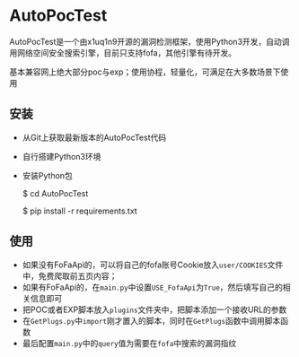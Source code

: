 # AutoPocTest
AutoPocTest是一个由x1uq1n9开源的漏洞检测框架，使用Python3开发，自动调用网络空间安全搜索引擎，目前只支持fofa，其他引擎有待开发。

基本兼容网上绝大部分poc与exp；使用协程，轻量化，可满足在大多数场景下使用

## 安装
- 从Git上获取最新版本的AutoPocTest代码
- 自行搭建Python3环境
- 安装Python包


    $ cd AutoPocTest
    
    $ pip install -r requirements.txt
    
## 使用
- 如果没有FoFaApi的，可以将自己的fofa账号Cookie放入`user/COOKIES`文件中，免费爬取前五页内容；
- 如果有FoFaApi的，在`main.py`中设置`USE_FofaApi`为`True`，然后填写自己的相关信息即可
- 把POC或者EXP脚本放入`plugins`文件夹中，把脚本添加一个接收URL的参数
- 在`GetPlugs.py`中`import`刚才置入的脚本，同时在`GetPlugs`函数中调用脚本函数
- 最后配置`main.py`中的`query`值为需要在`fofa`中搜索的漏洞指纹
